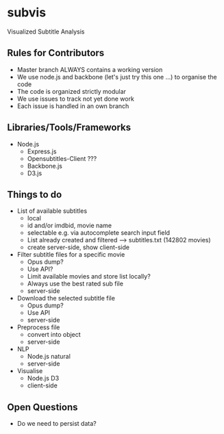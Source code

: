 # subvis
Visualized Subtitle Analysis

## Rules for Contributors
- Master branch ALWAYS contains a working version
- We use node.js and backbone (let's just try this one ...) to organise the code
- The code is organized strictly modular
- We use issues to track not yet done work
- Each issue is handled in an own branch

## Libraries/Tools/Frameworks
- Node.js
  - Express.js
  - Opensubtitles-Client ???
  - Backbone.js
  - D3.js

## Things to do
- List of available subtitles
  - local
  - id and/or imdbid, movie name
  - selectable e.g. via autocomplete search input field
  - List already created and filtered --> subtitles.txt (142802 movies)
  - create server-side, show client-side
- Filter subtitle files for a specific movie
  - Opus dump?
  - Use API?
  - Limit available movies and store list locally?
  - Always use the best rated sub file
  - server-side
- Download the selected subtitle file
  - Opus dump?
  - Use API
  - server-side
- Preprocess file
  - convert into object
  - server-side
- NLP
  - Node.js natural
  - server-side
- Visualise
  - Node.js D3
  - client-side

## Open Questions
- Do we need to persist data?
